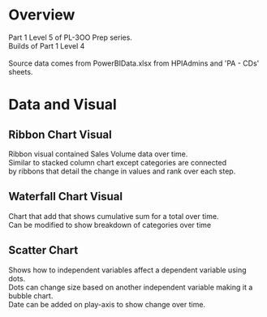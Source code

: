 # Overview
Part 1 Level 5 of PL-3OO Prep series. <br/>
Builds of Part 1 Level 4 <br/><br/>
Source data comes from PowerBIData.xlsx from HPIAdmins and 'PA - CDs' sheets. <br/>


# Data and Visual

## Ribbon Chart Visual
Ribbon visual contained Sales Volume data over time. <br/>
Similar to stacked column chart except categories are connected <br/>
by ribbons that detail the change in values and rank over each step. <br/>

## Waterfall Chart Visual
Chart that add that shows cumulative sum for a total over time. <br/>
Can be modified to show breakdown of categories over time <br/>

## Scatter Chart
Shows how to independent variables affect a dependent variable using dots. <br/>
Dots can change size based on another independent variable making it a bubble chart. <br/>
Date can be added on play-axis to show change over time.